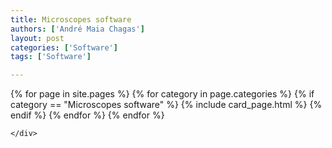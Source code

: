 ```yaml
---
title: Microscopes software
authors: ['André Maia Chagas']
layout: post
categories: ['Software']
tags: ['Software']

---
```





<section class="blog">
  <div class="container">
    <div class="post-list" itemscope="" itemtype="http://schema.org/Blog">
      {% for page in site.pages %}
        {% for category in page.categories %}
          {% if category == "Microscopes software" %}
            {% include card_page.html %}
          {% endif %}
        {% endfor %}
      {% endfor %}


    </div>
  </div>
</section>
